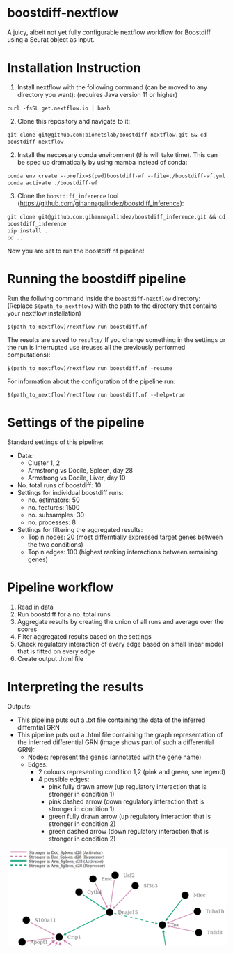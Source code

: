 # boostdiff-nextflow
A juicy, albeit not yet fully configurable nextflow workflow for Boostdiff using a Seurat object as input.

# Installation Instruction 
1) Install nextflow with the following command (can be moved to any directory you want): (requires Java version 11 or higher)   
```
curl -fsSL get.nextflow.io | bash
```
2) Clone this repository and navigate to it:
```
git clone git@github.com:bionetslab/boostdiff-nextflow.git && cd boostdiff-nextflow
```
2) Install the neccesary conda environment (this will take time). This can be sped up dramatically by using mamba instead of conda:  
```
conda env create --prefix=$(pwd)boostdiff-wf --file=./boostdiff-wf.yml
conda activate ./boostdiff-wf
```   
3) Clone the `boostdiff_inference` tool (https://github.com/gihannagalindez/boostdiff_inference):
```
git clone git@github.com:gihannagalindez/boostdiff_inference.git && cd boostdiff_inference
pip install .
cd ..
```
Now you are set to run the boostdiff nf pipeline!

# Running the boostdiff pipeline
Run the follwing command inside the `boostdiff-nextflow` directory: (Replace `$(path_to_nextflow)` with the path to the directory that contains your nextflow installation)
```
$(path_to_nextflow)/nextflow run boostdiff.nf
```
The results are saved to `results/`
If you change something in the settings or the run is interrupted use (reuses all the previously performed computations):
```
$(path_to_nextflow)/nextflow run boostdiff.nf -resume
```

For information about the configuration of the pipeline run:
```
$(path_to_nextflow)/nectflow run boostdiff.nf --help=true 
```

# Settings of the pipeline
Standard settings of this pipeline:
- Data:
  - Cluster 1, 2
  - Armstrong vs Docile, Spleen, day 28
  - Armstrong vs Docile, Liver, day 10
- No. total runs of boostdiff: 10
- Settings for individual boostdiff runs:
  - no. estimators: 50
  - no. features: 1500
  - no. subsamples: 30
  - no. processes: 8
- Settings for filtering the aggregated results:
  - Top n nodes: 20 (most differntially expressed target genes between the two conditions)
  - Top n edges: 100 (highest ranking interactions between remaining genes)

# Pipeline workflow
1) Read in data
2) Run boostdiff for a no. total runs
3) Aggregate results by creating the union of all runs and average over the scores
4) Filter aggregated results based on the settings
5) Check regulatory interaction of every edge based on small linear model that is fitted on every edge 
6) Create output .html file

# Interpreting the results
Outputs:
  - This pipeline puts out a .txt file containing the data of the inferred differntial GRN
  - This pipeline puts out a .html file containing the graph representation of the inferred differential GRN (image shows part of such a differential GRN):
    - Nodes: represent the genes (annotated with the gene name)
    - Edges: 
      - 2 colours representing condition 1,2 (pink and green, see legend)
      - 4 possible edges:
        - pink fully drawn arrow  (up regulatory interaction that is stronger in condition 1)
        - pink dashed arrow       (down regulatory interaction that is stronger in condition 1)
        - green fully drawn arrow (up regulatory interaction that is stronger in condition 2)
        - green dashed arrow      (down regulatory interaction that is stronger in condition 2)

![diff_grn](diff_grn_example.png)


